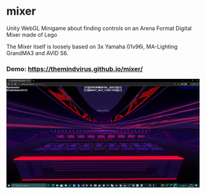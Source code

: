 # mixer
Unity WebGL Minigame about finding controls on an Arena Format Digital Mixer made of Lego

The Mixer itself is loosely based on 3x Yamaha 01v96i, MA-Lighting GrandMA3 and AVID S6.

### Demo: https://themindvirus.github.io/mixer/

![screenshot](/screenshot.png)